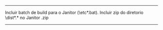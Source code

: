 
---------------------------------------------------------------------


Incluir batch de build para o Janitor (\etc\*.bat).
Incluir zip do diretorio \dist\*.* no Janitor
    <app>.zip
  
---------------------------------------------------------------------
